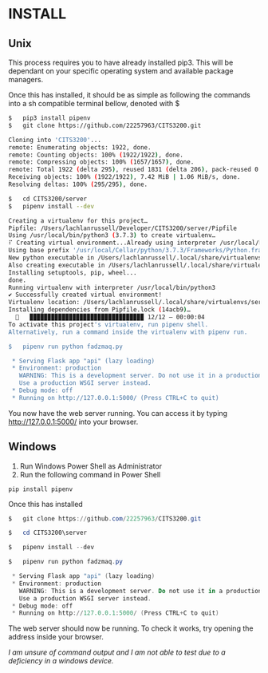# INSTALL

## Unix

This process requires you to have already installed pip3. This will be dependant on your specific operating system and available package managers. 

Once this has installed, it should be as simple as following the commands into a sh compatible terminal bellow, denoted with $	


```sh
$	pip3 install pipenv
$	git clone https://github.com/22257963/CITS3200.git

Cloning into 'CITS3200'...
remote: Enumerating objects: 1922, done.
remote: Counting objects: 100% (1922/1922), done.
remote: Compressing objects: 100% (1657/1657), done.
remote: Total 1922 (delta 295), reused 1831 (delta 206), pack-reused 0
Receiving objects: 100% (1922/1922), 7.42 MiB | 1.06 MiB/s, done.
Resolving deltas: 100% (295/295), done.

$	cd CITS3200/server
$	pipenv install --dev

Creating a virtualenv for this project…
Pipfile: /Users/lachlanrussell/Developer/CITS3200/server/Pipfile
Using /usr/local/bin/python3 (3.7.3) to create virtualenv…
⠏ Creating virtual environment...Already using interpreter /usr/local/bin/python3
Using base prefix '/usr/local/Cellar/python/3.7.3/Frameworks/Python.framework/Versions/3.7'
New python executable in /Users/lachlanrussell/.local/share/virtualenvs/server-HXrmzZNi/bin/python3
Also creating executable in /Users/lachlanrussell/.local/share/virtualenvs/server-HXrmzZNi/bin/python
Installing setuptools, pip, wheel...
done.
Running virtualenv with interpreter /usr/local/bin/python3
✔ Successfully created virtual environment! 
Virtualenv location: /Users/lachlanrussell/.local/share/virtualenvs/server-HXrmzZNi
Installing dependencies from Pipfile.lock (14acb9)…
  🐍   ▉▉▉▉▉▉▉▉▉▉▉▉▉▉▉▉▉▉▉▉▉▉▉▉▉▉▉▉▉▉▉▉ 12/12 — 00:00:04
To activate this project's virtualenv, run pipenv shell.
Alternatively, run a command inside the virtualenv with pipenv run.

$	pipenv run python fadzmaq.py 

 * Serving Flask app "api" (lazy loading)
 * Environment: production
   WARNING: This is a development server. Do not use it in a production deployment.
   Use a production WSGI server instead.
 * Debug mode: off
 * Running on http://127.0.0.1:5000/ (Press CTRL+C to quit)
```

You now have the web server running. You can access it by typing http://127.0.0.1:5000/ into your browser.

## Windows

1. Run Windows Power Shell as Administrator
2. Run the following command in Power Shell

```
pip install pipenv
```

Once this has installed 

```powershell
$	git clone https://github.com/22257963/CITS3200.git

$	cd CITS3200\server

$	pipenv install --dev

$	pipenv run python fadzmaq.py 

 * Serving Flask app "api" (lazy loading)
 * Environment: production
   WARNING: This is a development server. Do not use it in a production deployment.
   Use a production WSGI server instead.
 * Debug mode: off
 * Running on http://127.0.0.1:5000/ (Press CTRL+C to quit)
```

The web server should now be running. To check it works, try opening the address inside your browser.

*I am unsure of command output and I am not able to test due to a deficiency in a windows device.*


